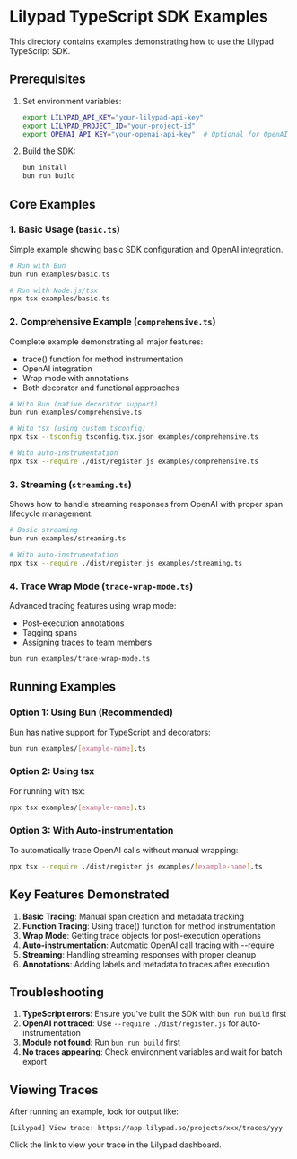 # Lilypad TypeScript SDK Examples

This directory contains examples demonstrating how to use the Lilypad TypeScript SDK.

## Prerequisites

1. Set environment variables:

   ```bash
   export LILYPAD_API_KEY="your-lilypad-api-key"
   export LILYPAD_PROJECT_ID="your-project-id"
   export OPENAI_API_KEY="your-openai-api-key"  # Optional for OpenAI examples
   ```

2. Build the SDK:
   ```bash
   bun install
   bun run build
   ```

## Core Examples

### 1. Basic Usage (`basic.ts`)

Simple example showing basic SDK configuration and OpenAI integration.

```bash
# Run with Bun
bun run examples/basic.ts

# Run with Node.js/tsx
npx tsx examples/basic.ts
```

### 2. Comprehensive Example (`comprehensive.ts`)

Complete example demonstrating all major features:

- trace() function for method instrumentation
- OpenAI integration
- Wrap mode with annotations
- Both decorator and functional approaches

```bash
# With Bun (native decorator support)
bun run examples/comprehensive.ts

# With tsx (using custom tsconfig)
npx tsx --tsconfig tsconfig.tsx.json examples/comprehensive.ts

# With auto-instrumentation
npx tsx --require ./dist/register.js examples/comprehensive.ts
```

### 3. Streaming (`streaming.ts`)

Shows how to handle streaming responses from OpenAI with proper span lifecycle management.

```bash
# Basic streaming
bun run examples/streaming.ts

# With auto-instrumentation
npx tsx --require ./dist/register.js examples/streaming.ts
```

### 4. Trace Wrap Mode (`trace-wrap-mode.ts`)

Advanced tracing features using wrap mode:

- Post-execution annotations
- Tagging spans
- Assigning traces to team members

```bash
bun run examples/trace-wrap-mode.ts
```

## Running Examples

### Option 1: Using Bun (Recommended)

Bun has native support for TypeScript and decorators:

```bash
bun run examples/[example-name].ts
```

### Option 2: Using tsx

For running with tsx:

```bash
npx tsx examples/[example-name].ts
```

### Option 3: With Auto-instrumentation

To automatically trace OpenAI calls without manual wrapping:

```bash
npx tsx --require ./dist/register.js examples/[example-name].ts
```

## Key Features Demonstrated

1. **Basic Tracing**: Manual span creation and metadata tracking
2. **Function Tracing**: Using trace() function for method instrumentation
3. **Wrap Mode**: Getting trace objects for post-execution operations
4. **Auto-instrumentation**: Automatic OpenAI call tracing with --require
5. **Streaming**: Handling streaming responses with proper cleanup
6. **Annotations**: Adding labels and metadata to traces after execution

## Troubleshooting

1. **TypeScript errors**: Ensure you've built the SDK with `bun run build` first
2. **OpenAI not traced**: Use `--require ./dist/register.js` for auto-instrumentation
3. **Module not found**: Run `bun run build` first
4. **No traces appearing**: Check environment variables and wait for batch export

## Viewing Traces

After running an example, look for output like:

```
[Lilypad] View trace: https://app.lilypad.so/projects/xxx/traces/yyy
```

Click the link to view your trace in the Lilypad dashboard.
